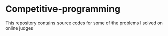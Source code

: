 # Competitive-programming
This repository contains source codes for some of the problems I solved on online judges
